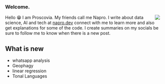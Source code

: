 ### Welcome.
<img align='right' src='https://github.com/pronapro/pronapro/blob/main/better.png'>


Hello 😁 I am Proscovia. My friends call me Napro. I write about data science, AI and tech at [napro.dev](https://napro.dev/) connect with me to learn more and also get explanations for some of the code. I create summaries on my socials be sure to follow me to know when there is a new post.

## What is new
* whatsapp analysis
* Geophagy
* linear regression
* Tonal Languages




